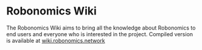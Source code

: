 # Robonomics Wiki

The Robonomics Wiki aims to bring all the knowledge about Robonomics to end users and everyone who is interested in the project. Compiled version is available at [wiki.robonomics.network](http://wiki.robonomics.network)

